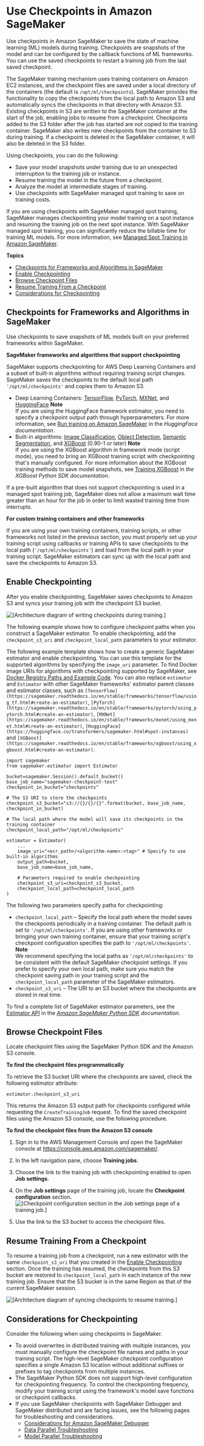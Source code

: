 # Use Checkpoints in Amazon SageMaker<a name="model-checkpoints"></a>

Use checkpoints in Amazon SageMaker to save the state of machine learning \(ML\) models during training\. Checkpoints are snapshots of the model and can be configured by the callback functions of ML frameworks\. You can use the saved checkpoints to restart a training job from the last saved checkpoint\. 

The SageMaker training mechanism uses training containers on Amazon EC2 instances, and the checkpoint files are saved under a local directory of the containers \(the default is `/opt/ml/checkpoints`\)\. SageMaker provides the functionality to copy the checkpoints from the local path to Amazon S3 and automatically syncs the checkpoints in that directory with Amazon S3\. Existing checkpoints in S3 are written to the SageMaker container at the start of the job, enabling jobs to resume from a checkpoint\. Checkpoints added to the S3 folder after the job has started are not copied to the training container\. SageMaker also writes new checkpoints from the container to S3 during training\. If a checkpoint is deleted in the SageMaker container, it will also be deleted in the S3 folder\.

Using checkpoints, you can do the following:
+ Save your model snapshots under training due to an unexpected interruption to the training job or instance\.
+ Resume training the model in the future from a checkpoint\.
+ Analyze the model at intermediate stages of training\.
+ Use checkpoints with SageMaker managed spot training to save on training costs\.

If you are using checkpoints with SageMaker managed spot training, SageMaker manages checkpointing your model training on a spot instance and resuming the training job on the next spot instance\. With SageMaker managed spot training, you can significantly reduce the billable time for training ML models\. For more information, see [Managed Spot Training in Amazon SageMaker](model-managed-spot-training.md)\.

**Topics**
+ [Checkpoints for Frameworks and Algorithms in SageMaker](#model-checkpoints-whats-supported)
+ [Enable Checkpointing](#model-checkpoints-enable)
+ [Browse Checkpoint Files](#model-checkpoints-saved-file)
+ [Resume Training From a Checkpoint](#model-checkpoints-resume)
+ [Considerations for Checkpointing](#model-checkpoints-considerations)

## Checkpoints for Frameworks and Algorithms in SageMaker<a name="model-checkpoints-whats-supported"></a>

Use checkpoints to save snapshots of ML models built on your preferred frameworks within SageMaker\.

**SageMaker frameworks and algorithms that support checkpointing**

SageMaker supports checkpointing for AWS Deep Learning Containers and a subset of built\-in algorithms without requiring training script changes\. SageMaker saves the checkpoints to the default local path `'/opt/ml/checkpoints'` and copies them to Amazon S3\. 
+ Deep Learning Containers: [TensorFlow](https://sagemaker.readthedocs.io/en/stable/frameworks/tensorflow/sagemaker.tensorflow.html), [PyTorch](https://sagemaker.readthedocs.io/en/stable/frameworks/pytorch/sagemaker.pytorch.html), [MXNet](https://sagemaker.readthedocs.io/en/stable/frameworks/mxnet/sagemaker.mxnet.html), and [HuggingFace](https://sagemaker.readthedocs.io/en/stable/frameworks/huggingface/sagemaker.huggingface.html)
**Note**  
If you are using the HuggingFace framework estimator, you need to specify a checkpoint output path through hyperparameters\. For more information, see [Run training on Amazon SageMaker](https://huggingface.co/transformers/sagemaker.html#spot-instances) in the *HuggingFace documentation*\.
+ Built\-in algorithms: [Image Classification](https://docs.aws.amazon.com/sagemaker/latest/dg/image-classification.html), [Object Detection](https://docs.aws.amazon.com/sagemaker/latest/dg/object-detection.html), [Semantic Segmentation](https://docs.aws.amazon.com/sagemaker/latest/dg/semantic-segmentation.html), and [XGBoost](https://docs.aws.amazon.com/sagemaker/latest/dg/xgboost.html) \(0\.90\-1 or later\)
**Note**  
If you are using the XGBoost algorithm in framework mode \(script mode\), you need to bring an XGBoost training script with checkpointing that's manually configured\. For more information about the XGBoost training methods to save model snapshots, see [Training XGBoost](https://xgboost.readthedocs.io/en/latest/python/python_intro.html#training) in *the XGBoost Python SDK documentation*\.

If a pre\-built algorithm that does not support checkpointing is used in a managed spot training job, SageMaker does not allow a maximum wait time greater than an hour for the job in order to limit wasted training time from interrupts\.

**For custom training containers and other frameworks**

If you are using your own training containers, training scripts, or other frameworks not listed in the previous section, you must properly set up your training script using callbacks or training APIs to save checkpoints to the local path \(`'/opt/ml/checkpoints'`\) and load from the local path in your training script\. SageMaker estimators can sync up with the local path and save the checkpoints to Amazon S3\.

## Enable Checkpointing<a name="model-checkpoints-enable"></a>

After you enable checkpointing, SageMaker saves checkpoints to Amazon S3 and syncs your training job with the checkpoint S3 bucket\.

![\[Architecture diagram of writing checkpoints during training.\]](http://docs.aws.amazon.com/sagemaker/latest/dg/images/checkpoints_write.png)

The following example shows how to configure checkpoint paths when you construct a SageMaker estimator\. To enable checkpointing, add the `checkpoint_s3_uri` and `checkpoint_local_path` parameters to your estimator\. 

The following example template shows how to create a generic SageMaker estimator and enable checkpointing\. You can use this template for the supported algorithms by specifying the `image_uri` parameter\. To find Docker image URIs for algorithms with checkpointing supported by SageMaker, see [Docker Registry Paths and Example Code](sagemaker-algo-docker-registry-paths.md)\. You can also replace `estimator` and `Estimator` with other SageMaker frameworks' estimator parent classes and estimator classes, such as `[TensorFlow](https://sagemaker.readthedocs.io/en/stable/frameworks/tensorflow/using_tf.html#create-an-estimator)`, `[PyTorch](https://sagemaker.readthedocs.io/en/stable/frameworks/pytorch/using_pytorch.html#create-an-estimator)`, `[MXNet](https://sagemaker.readthedocs.io/en/stable/frameworks/mxnet/using_mxnet.html#create-an-estimator)`, `[HuggingFace](https://huggingface.co/transformers/sagemaker.html#spot-instances)` and `[XGBoost](https://sagemaker.readthedocs.io/en/stable/frameworks/xgboost/using_xgboost.html#create-an-estimator)`\.

```
import sagemaker
from sagemaker.estimator import Estimator

bucket=sagemaker.Session().default_bucket()
base_job_name="sagemaker-checkpoint-test"
checkpoint_in_bucket="checkpoints"

# The S3 URI to store the checkpoints
checkpoint_s3_bucket="s3://{}/{}/{}".format(bucket, base_job_name, checkpoint_in_bucket)

# The local path where the model will save its checkpoints in the training container
checkpoint_local_path="/opt/ml/checkpoints"

estimator = Estimator(
    ...
    image_uri="<ecr_path>/<algorithm-name>:<tag>" # Specify to use built-in algorithms
    output_path=bucket,
    base_job_name=base_job_name,
    
    # Parameters required to enable checkpointing
    checkpoint_s3_uri=checkpoint_s3_bucket,
    checkpoint_local_path=checkpoint_local_path
)
```

The following two parameters specify paths for checkpointing:
+ `checkpoint_local_path` – Specify the local path where the model saves the checkpoints periodically in a training container\. The default path is set to `'/opt/ml/checkpoints'`\. If you are using other frameworks or bringing your own training container, ensure that your training script's checkpoint configuration specifies the path to `'/opt/ml/checkpoints'`\.
**Note**  
We recommend specifying the local paths as `'/opt/ml/checkpoints'` to be consistent with the default SageMaker checkpoint settings\. If you prefer to specify your own local path, make sure you match the checkpoint saving path in your training script and the `checkpoint_local_path` parameter of the SageMaker estimators\.
+ `checkpoint_s3_uri` – The URI to an S3 bucket where the checkpoints are stored in real time\. 

To find a complete list of SageMaker estimator parameters, see the [Estimator API](https://sagemaker.readthedocs.io/en/stable/api/training/estimators.html#sagemaker.estimator.Estimator) in the *[Amazon SageMaker Python SDK](https://sagemaker.readthedocs.io) documentation*\.

## Browse Checkpoint Files<a name="model-checkpoints-saved-file"></a>

Locate checkpoint files using the SageMaker Python SDK and the Amazon S3 console\.

**To find the checkpoint files programmatically**

To retrieve the S3 bucket URI where the checkpoints are saved, check the following estimator attribute:

```
estimator.checkpoint_s3_uri
```

This returns the Amazon S3 output path for checkpoints configured while requesting the `CreateTrainingJob` request\. To find the saved checkpoint files using the Amazon S3 console, use the following procedure\.

**To find the checkpoint files from the Amazon S3 console**

1. Sign in to the AWS Management Console and open the SageMaker console at [https://console\.aws\.amazon\.com/sagemaker/](https://console.aws.amazon.com/sagemaker/)\.

1. In the left navigation pane, choose **Training jobs**\.

1. Choose the link to the training job with checkpointing enabled to open **Job settings**\.

1. On the **Job settings** page of the training job, locate the **Checkpoint configuration** section\.  
![\[Checkpoint configuration section in the Job settings page of a training job.\]](http://docs.aws.amazon.com/sagemaker/latest/dg/images/checkpoints_trainingjob.png)

1. Use the link to the S3 bucket to access the checkpoint files\.

## Resume Training From a Checkpoint<a name="model-checkpoints-resume"></a>

To resume a training job from a checkpoint, run a new estimator with the same `checkpoint_s3_uri` that you created in the [Enable Checkpointing](#model-checkpoints-enable) section\. Once the training has resumed, the checkpoints from this S3 bucket are restored to `checkpoint_local_path` in each instance of the new training job\. Ensure that the S3 bucket is in the same Region as that of the current SageMaker session\.

![\[Architecture diagram of syncing checkpoints to resume training.\]](http://docs.aws.amazon.com/sagemaker/latest/dg/images/checkpoints_resume.png)

## Considerations for Checkpointing<a name="model-checkpoints-considerations"></a>

Consider the following when using checkpoints in SageMaker\.
+ To avoid overwrites in distributed training with multiple instances, you must manually configure the checkpoint file names and paths in your training script\. The high\-level SageMaker checkpoint configuration specifies a single Amazon S3 location without additional suffixes or prefixes to tag checkpoints from multiple instances\.
+ The SageMaker Python SDK does not support high\-level configuration for checkpointing frequency\. To control the checkpointing frequency, modify your training script using the framework's model save functions or checkpoint callbacks\.
+ If you use SageMaker checkpoints with SageMaker Debugger and SageMaker distributed and are facing issues, see the following pages for troubleshooting and considerations\.
  + [Considerations for Amazon SageMaker Debugger](debugger-considerations.md)
  + [Data Parallel Troubleshooting](distributed-troubleshooting-data-parallel.md)
  + [Model Parallel Troubleshooting](distributed-troubleshooting-model-parallel.md)